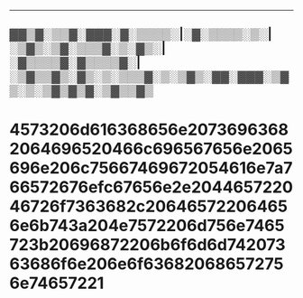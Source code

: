 
---
▓▓▒▓░▒▒▓░▓▓▓░▓░▒▒▒▒░|░▓░▒▒▒▒░▒░|░▒▓▒░▒▓░▒▒▒▓░▒░▓▒░|░▓▒▒▒▒▓░▓▒▒▒▒▓░|░▒▓▒▒▓▒░▓▒░▒░▒▒▒▓░▒░▒▓▒░▓▓░▓▓▓░▒▓▒░▒░▒▓▒▓▒▓░▒▓▒▒▓▒
---

# 4573206d616368656e20736963682064696520466c696567656e2065696e206c75667469672054616e7a766572676efc67656e2e204465722046726f7363682c206465722064656e6b743a204e7572206d756e7465723b20696872206b6f6d6d74207363686f6e206e6f636820686572756e74657221
